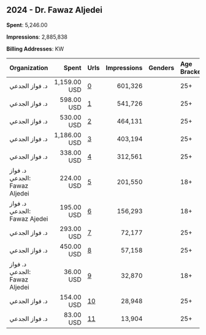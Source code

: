 ## 2024 - Dr. Fawaz Aljedei 
**Spent**: 5,246.00

**Impressions**: 2,885,838

**Billing Addresses**: KW

|Organization|Spent|Urls|Impressions|Genders|Age Brackets|Country Codes|
|:---|---:|:---|---:|:---|:---|:---|
|د. فواز الجدعي|1,159.00 USD|[0](https://www.snap.com/political-ads/asset/83501d941afbe2c9fda400613156e0f1199b2e90387faa2ae84c374645ae2a7a?mediaType=mp4)|601,326||25+|kuwait|
|د. فواز الجدعي|598.00 USD|[1](https://www.snap.com/political-ads/asset/84562e0256d7bd6b0e45433d39028845efdf2f418be3e97ccf674aff6af3f88e?mediaType=mp4)|541,726||25+|kuwait|
|د. فواز الجدعي|530.00 USD|[2](https://www.snap.com/political-ads/asset/c9c9ef76ea14cdbddbec81a39a90ac654c0f6eeda0e00f76d4d25e04cf1245cd?mediaType=jpeg)|464,131||25+|kuwait|
|د. فواز الجدعي|1,186.00 USD|[3](https://www.snap.com/political-ads/asset/af6e6f631c344e7fe8b6d97335b0d6f6246c33579bca727ead523eac999853f9?mediaType=mp4)|403,194||25+|kuwait|
|د. فواز الجدعي|338.00 USD|[4](https://www.snap.com/political-ads/asset/8b04242d6797b384db2695cf7d8b0d85013d289ca22b1cd43d700c07417514e0?mediaType=mp4)|312,561||25+|kuwait|
|د. فواز الجدعي: Fawaz Aljedei|224.00 USD|[5](https://www.snap.com/political-ads/asset/32a57688495a4948f26a1a0c626f8d212639062194f702a773788d1aaadfdbac?mediaType=mp4)|201,550||18+|kuwait|
|د. فواز الجدعي: Fawaz Ajedei|195.00 USD|[6](https://www.snap.com/political-ads/asset/aa2af441215570ed817af4f463d8f86eb62af5a9d3c502da5928c20980ebe840?mediaType=mp4)|156,293||18+|kuwait|
|د. فواز الجدعي|293.00 USD|[7](https://www.snap.com/political-ads/asset/c23ac32e4434f422ba3552a9ca27fef6feedaee83207dade181087dc84ae1ff6?mediaType=mp4)|72,177||25+|kuwait|
|د. فواز الجدعي|450.00 USD|[8](https://www.snap.com/political-ads/asset/0f92587fcb81bc433cb9286e143fe0c5d13018aaca6f8dd8b98c0a8ee6282223?mediaType=mp4)|57,158||25+|kuwait|
|د. فواز الجدعي: Fawaz Aljedei|36.00 USD|[9](https://www.snap.com/political-ads/asset/b69a71a669630a721a890831551a5b6982660bb204bb2b1d25a0b632c8b955e1?mediaType=mp4)|32,870||18+|kuwait|
|د. فواز الجدعي|154.00 USD|[10](https://www.snap.com/political-ads/asset/e4129553827fab9e7ac03279d87c738c8422587767aa9762d5eef3de52a62d2e?mediaType=mp4)|28,948||25+|kuwait|
|د. فواز الجدعي|83.00 USD|[11](https://www.snap.com/political-ads/asset/db71435682d52da419bdff37da94bf5f1aa657f927a703e2240c57e373ce9342?mediaType=mp4)|13,904||25+|kuwait|
